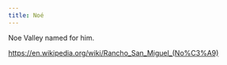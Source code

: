 ```yaml
---
title: Noé
---
```


Noe Valley named for him. 

https://en.wikipedia.org/wiki/Rancho_San_Miguel_(No%C3%A9)
